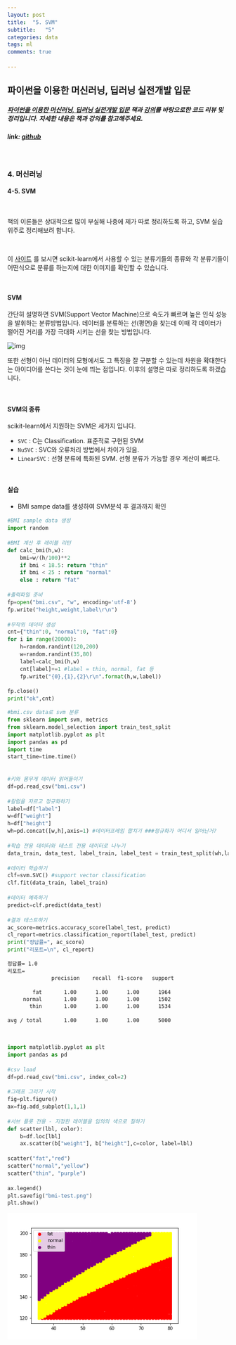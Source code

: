 ```yaml
---
layout: post
title:  "5. SVM"
subtitle:   "5"
categories: data
tags: ml
comments: true

---
```




## 파이썬을 이용한 머신러닝, 딥러닝 실전개발 입문

##### [파이썬을 이용한 머신러닝, 딥러닝 실전개발 입문](http://wikibook.co.kr/python-machine-learning/) 책과 [강의](https://www.youtube.com/playlist?list=PLBXuLgInP-5m_vn9ycXHRl7hlsd1huqmS)를 바탕으로한 코드 리뷰 및 정리입니다. 자세한 내용은 책과 강의를 참고해주세요.

##### link: [*github*](https://github.com/Yeo0/Machine-Learning/blob/master/4-5.%20SVM.ipynb)

<br/>

### 4. 머신러닝

#### 4-5. SVM

<br/>

책의 이론들은 상대적으로 많이 부실해 나중에 제가 따로 정리하도록 하고, SVM 실습 위주로 정리해보려 합니다.

<br/>

이 [사이트](http://scikit-learn.org/stable/auto_examples/classification/plot_classifier_comparison.html#sphx-glr-auto-examples-classification-plot-classifier-comparison-py) 를 보시면 scikit-learn에서 사용할 수 있는 분류기들의 종류와 각 분류기들이 어떤식으로 분류를 하는지에 대한 이미지를 확인할 수 있습니다.

<br/>

#### SVM

간단히 설명하면 SVM(Support Vector Machine)으로 속도가 빠르며 높은 인식 성능을 발휘하는 분류방법입니다. 데이터를 분류하는 선(평면)을 찾는데 이때 각 데이터가 떨어진 거리를 가장 극대화 시키는 선을 찾는 방법입니다. 

![img](http://i.imgur.com/DrcoGVQ.png)

또한 선형이 아닌 데이터의 모형에서도 그 특징을 잘 구분할 수 있는데 차원을 확대한다는 아이디어를 쓴다는 것이 눈에 띄는 점입니다. 이후의 설명은 따로 정리하도록 하겠습니다.

<br/>

#### SVM의 종류

scikit-learn에서 지원하는 SVM은 세가지 입니다.

- `SVC` : C는 Classification. 표준적로 구현된 SVM
- `NuSVC` : SVC와 오류처리 방법에서 차이가 있음.
- `LinearSVC` : 선형 분류에 특화된 SVM. 선형 분류가 가능할 경우 계산이 빠르다.

<br/>

#### 실습

- BMI sampe data를 생성하여 SVM분석 후 결과까지 확인

```python
#BMI sample data 생성
import random

#BMI 계산 후 레이블 리턴
def calc_bmi(h,w):
    bmi=w/(h/100)**2
    if bmi < 18.5: return "thin"
    if bmi < 25 : return "normal"
    else : return "fat"

#출력파일 준비
fp=open("bmi.csv", "w", encoding='utf-8')
fp.write("height,weight,label\r\n")

#무작위 데이터 생성
cnt={"thin":0, "normal":0, "fat":0}
for i in range(20000):
    h=random.randint(120,200)
    w=random.randint(35,80)
    label=calc_bmi(h,w)
    cnt[label]+=1 #label = thin, normal, fat 등
    fp.write("{0},{1},{2}\r\n".format(h,w,label))
    
fp.close()
print("ok",cnt) 
```

```python
#bmi.csv data로 svm 분류
from sklearn import svm, metrics
from sklearn.model_selection import train_test_split
import matplotlib.pyplot as plt
import pandas as pd
import time
start_time=time.time()


#키와 몸무게 데이터 읽어들이기
df=pd.read_csv("bmi.csv")

#칼럼을 자르고 정규화하기
label=df["label"]
w=df["weight"]
h=df["height"]
wh=pd.concat([w,h],axis=1) #데이터프레임 합치기 ###정규화가 어디서 일어난거?

#학습 전용 데이터와 테스트 전용 데이터로 나누기
data_train, data_test, label_train, label_test = train_test_split(wh,label)

#데이터 학습하기
clf=svm.SVC() #support vector classification
clf.fit(data_train, label_train)

#데이터 예측하기
predict=clf.predict(data_test)

#결과 테스트하기 
ac_score=metrics.accuracy_score(label_test, predict)
cl_report=metrics.classification_report(label_test, predict)
print("정답률=", ac_score)
print("리포트=\n", cl_report)
```

```
정답률= 1.0
리포트=
              precision    recall  f1-score   support

        fat       1.00      1.00      1.00      1964
     normal       1.00      1.00      1.00      1502
       thin       1.00      1.00      1.00      1534

avg / total       1.00      1.00      1.00      5000
```

<br/>

```python
import matplotlib.pyplot as plt
import pandas as pd

#csv load
df=pd.read_csv("bmi.csv", index_col=2)

#그래프 그리기 시작
fig=plt.figure()
ax=fig.add_subplot(1,1,1)

#서브 플롯 전용 - 지정한 레이블을 임의의 색으로 칠하기
def scatter(lbl, color):
    b=df.loc[lbl]
    ax.scatter(b["weight"], b["height"],c=color, label=lbl)
    
scatter("fat","red")
scatter("normal","yellow")
scatter("thin", "purple")

ax.legend()
plt.savefig("bmi-test.png")
plt.show()
```

![img](/assets/img/bmi-test.png)